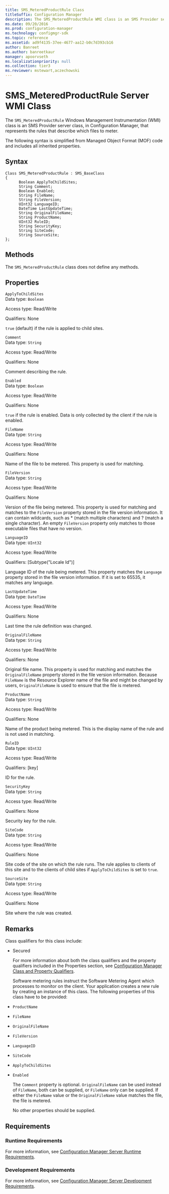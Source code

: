 ```yaml
---
title: SMS_MeteredProductRule Class
titleSuffix: Configuration Manager
description: The SMS_MeteredProductRule WMI class is an SMS Provider server class that represents the rules that describe which files to meter.
ms.date: 09/20/2016
ms.prod: configuration-manager
ms.technology: configmgr-sdk
ms.topic: reference
ms.assetid: ad9f4135-37ee-4677-aa12-b0c7d393cb16
author: Banreet
ms.author: banreetkaur
manager: apoorvseth
ms.localizationpriority: null
ms.collection: tier3
ms.reviewer: mstewart,aczechowski
---
```

# SMS_MeteredProductRule Server WMI Class
The `SMS_MeteredProductRule` Windows Management Instrumentation (WMI) class is an SMS Provider server class, in Configuration Manager, that represents the rules that describe which files to meter.  

 The following syntax is simplified from Managed Object Format (MOF) code and includes all inherited properties.  

## Syntax  

```  
Class SMS_MeteredProductRule : SMS_BaseClass  
{  
      Boolean ApplyToChildSites;  
      String Comment;  
      Boolean Enabled;  
      String FileName;  
      String FileVersion;  
      UInt32 LanguageID;  
      DateTime LastUpdateTime;  
      String OriginalFileName;  
      String ProductName;  
      UInt32 RuleID;  
      String SecurityKey;  
      String SiteCode;  
      String SourceSite;  
};  
```  

## Methods  
 The `SMS_MeteredProductRule` class does not define any methods.  

## Properties  
 `ApplyToChildSites`  
 Data type: `Boolean`  

 Access type: Read/Write  

 Qualifiers: None  

 `true` (default) if the rule is applied to child sites.  

 `Comment`  
 Data type: `String`  

 Access type: Read/Write  

 Qualifiers: None  

 Comment describing the rule.  

 `Enabled`  
 Data type: `Boolean`  

 Access type: Read/Write  

 Qualifiers: None  

 `true` if the rule is enabled. Data is only collected by the client if the rule is enabled.  

 `FileName`  
 Data type: `String`  

 Access type: Read/Write  

 Qualifiers: None  

 Name of the file to be metered. This property is used for matching.  

 `FileVersion`  
 Data type: `String`  

 Access type: Read/Write  

 Qualifiers: None  

 Version of the file being metered. This property is used for matching and matches to the `FileVersion` property stored in the file version information. It can contain wildcards, such as * (match multiple characters) and ? (match a single character). An empty `FileVersion` property only matches to those executable files that have no version.  

 `LanguageID`  
 Data type: `UInt32`  

 Access type: Read/Write  

 Qualifiers: [Subtype("Locale Id")]  

 Language ID of the rule being metered. This property matches the `Language` property stored in the file version information. If it is set to 65535, it matches any language.  

 `LastUpdateTime`  
 Data type: `DateTime`  

 Access type: Read/Write  

 Qualifiers: None  

 Last time the rule definition was changed.  

 `OriginalFileName`  
 Data type: `String`  

 Access type: Read/Write  

 Qualifiers: None  

 Original file name. This property is used for matching and matches the `OriginalFileName` property stored in the file version information. Because `FileName` is the Resource Explorer name of the file and might be changed by users, `OriginalFileName` is used to ensure that the file is metered.  

 `ProductName`  
 Data type: `String`  

 Access type: Read/Write  

 Qualifiers: None  

 Name of the product being metered. This is the display name of the rule and is not used in matching.  

 `RuleID`  
 Data type: `UInt32`  

 Access type: Read/Write  

 Qualifiers: [key]  

 ID for the rule.  

 `SecurityKey`  
 Data type: `String`  

 Access type: Read/Write  

 Qualifiers: None  

 Security key for the rule.  

 `SiteCode`  
 Data type: `String`  

 Access type: Read/Write  

 Qualifiers: None  

 Site code of the site on which the rule runs. The rule applies to clients of this site and to the clients of child sites if `ApplyToChildSites` is set to `true`.  

 `SourceSite`  
 Data type: `String`  

 Access type: Read/Write  

 Qualifiers: None  

 Site where the rule was created.  

## Remarks  
 Class qualifiers for this class include:  

- Secured  

  For more information about both the class qualifiers and the property qualifiers included in the Properties section, see [Configuration Manager Class and Property Qualifiers](../../../develop/reference/misc/class-and-property-qualifiers.md).  

  Software metering rules instruct the Software Metering Agent which processes to monitor on the client. Your application creates a new rule by creating an instance of this class. The following properties of this class have to be provided:  

- `ProductName`  

- `FileName`  

- `OriginalFileName`  

- `FileVersion`  

- `LanguageID`  

- `SiteCode`  

- `ApplyToChildSites`  

- `Enabled`  

  The `Comment` property is optional. `OriginalFileName` can be used instead of `FileName`, both can be supplied, or `FileName` only can be supplied. If either the `FileName` value or the `OriginalFileName` value matches the file, the file is metered.  

  No other properties should be supplied.  

## Requirements  

### Runtime Requirements  
 For more information, see [Configuration Manager Server Runtime Requirements](../../../develop/core/reqs/server-runtime-requirements.md).  

### Development Requirements  
 For more information, see [Configuration Manager Server Development Requirements](../../../develop/core/reqs/server-development-requirements.md).  
